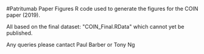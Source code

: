 #Patritumab Paper Figures
R code used to generate the figures for the COIN paper (2019).

All based on the final dataset: "COIN_Final.RData" which cannot yet be published.

Any queries please cantact Paul Barber or Tony Ng
